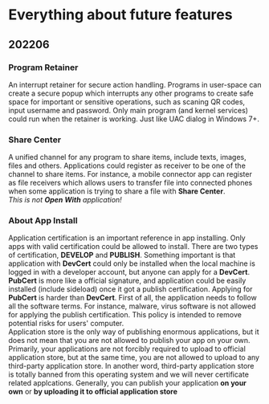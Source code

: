 # Everything about future features
## **202206**  
### **Program Retainer**  
An interrupt retainer for secure action handling. Programs in user-space can create a secure popup which interrupts any other programs to create safe space for important or sensitive operations, such as scaning QR codes, input username and password. Only main program (and kernel services) could run when the retainer is working. Just like UAC dialog in Windows 7+.  
### **Share Center**  
A unified channel for any program to share items, include texts, images, files and others. Applications could register as receiver to be one of the channel to share items. For instance, a mobile connector app can register as file receivers which allows users to transfer file into connected phones when some application is trying to share a file with **Share Center**.  
*This is not* ***Open With*** *application!*  
### **About App Install**
Application certification is an important reference in app installing. Only apps with valid certification could be allowed to install. There are two types of certification, **DEVELOP** and **PUBLISH**. Something important is that application with **DevCert** could only be installed when the local machine is logged in with a developer account, but anyone can apply for a **DevCert**. **PubCert** is more like a official signature, and application could be easily installed (include sideload) once it got a publish certification. Applying for **PubCert** is harder than **DevCert**. First of all, the application needs to follow all the software terms. For instance, malware, virus software is not allowed for applying the publish certification. This policy is intended to remove potential risks for users' computer.  
Application store is the only way of publishing enormous applications, but it does not mean that you are not allowed to publish your app on your own. Primarily, your applications are not forcibly required to upload to official application store, but at the same time, you are not allowed to upload to any third-party application store. In another word, third-party application store is totally banned from this operating system and we will never certificate related applcations. Generally, you can publish your application **on your own** or **by uploading it to official application store**  
###


